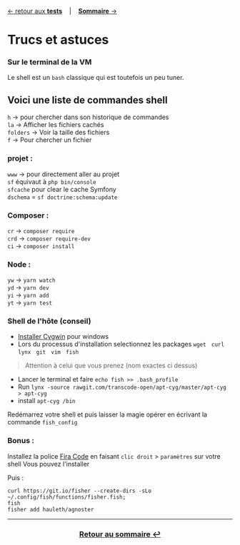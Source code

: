 [&larr; retour aux **tests**](4Tests.md) &nbsp;&nbsp; | &nbsp;&nbsp; [**Sommaire** &rarr;](0Sommaire.md)

# Trucs et astuces

### Sur le terminal de la VM
Le shell est un `bash` classique qui est toutefois un peu tuner.

## Voici une liste de commandes shell

`h` &rarr; pour chercher dans son historique de commandes<br>
`la` &rarr; Afficher les fichiers cachés<br>
`folders` &rarr; Voir la taille des fichiers<br>
`f` &rarr; Pour chercher un fichier

### projet :
`www` &rarr; pour directement aller au projet<br>
`sf` équivaut à `php bin/console`<br>
`sfcache` pour clear le cache Symfony <br>
`dschema` = `sf doctrine:schema:update`

### Composer :
`cr` &rarr; `composer require`<br>
`crd` &rarr; `composer require-dev` <br>
`ci` &rarr; `composer install` <br>

### Node :
`yw` &rarr; `yarn watch` <br>
`yd` &rarr; `yarn dev`<br>
`yi` &rarr; `yarn add` <br>
`yt` &rarr; `yarn test` <br>

### Shell de l'hôte (conseil)
- [Installer Cygwin](https://www.cygwin.com/) pour windows
- Lors du processus d'installation selectionnez les packages `wget` &nbsp; `curl` &nbsp; `lynx` &nbsp; `git` &nbsp; `vim` &nbsp; `fish`
> Attention à celui que vous prenez (nom exactes ci dessus)
- Lancer le terminal et faire `echo fish >> .bash_profile`
- Run `lynx -source rawgit.com/transcode-open/apt-cyg/master/apt-cyg > apt-cyg`
- install `apt-cyg /bin`

Redémarrez votre shell et puis laisser la magie opérer en écrivant la commande `fish_config`

### Bonus : 
Installez la police [Fira Code](https://github.com/tonsky/FiraCode/releases/download/1.206/FiraCode_1.206.zip) en faisant `clic droit` > `paramètres` sur votre shell
Vous pouvez l'installer

Puis :
```
curl https://git.io/fisher --create-dirs -sLo ~/.config/fish/functions/fisher.fish;
fish
fisher add hauleth/agnoster
```
---
### <center>[Retour au sommaire &#8617;](docs/0Sommaire.md)</center>